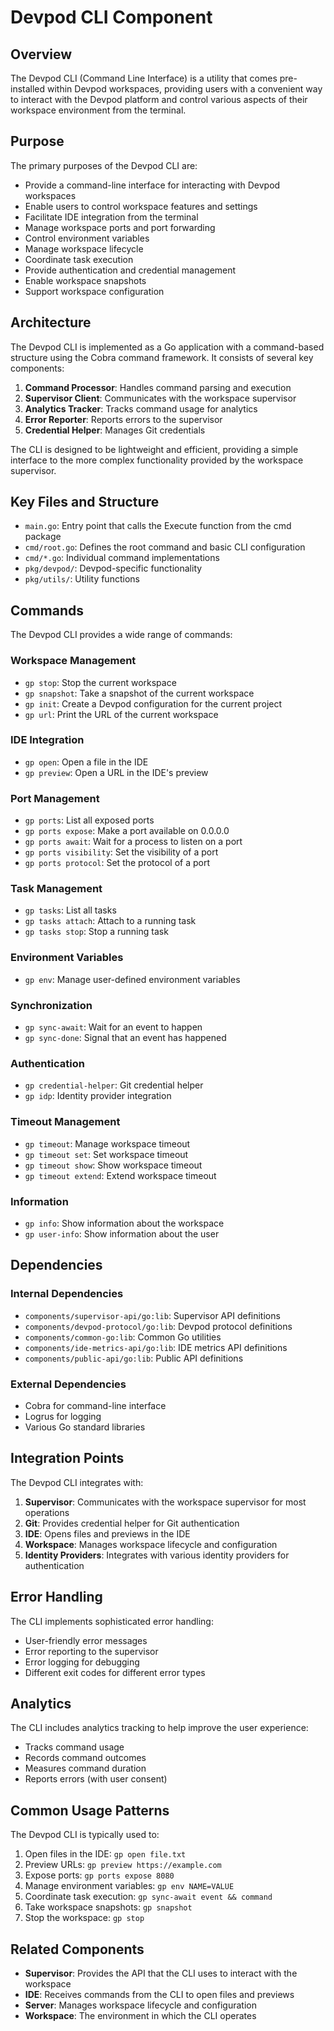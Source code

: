 # Devpod CLI Component

## Overview

The Devpod CLI (Command Line Interface) is a utility that comes pre-installed within Devpod workspaces, providing users with a convenient way to interact with the Devpod platform and control various aspects of their workspace environment from the terminal.

## Purpose

The primary purposes of the Devpod CLI are:
- Provide a command-line interface for interacting with Devpod workspaces
- Enable users to control workspace features and settings
- Facilitate IDE integration from the terminal
- Manage workspace ports and port forwarding
- Control environment variables
- Manage workspace lifecycle
- Coordinate task execution
- Provide authentication and credential management
- Enable workspace snapshots
- Support workspace configuration

## Architecture

The Devpod CLI is implemented as a Go application with a command-based structure using the Cobra command framework. It consists of several key components:

1. **Command Processor**: Handles command parsing and execution
2. **Supervisor Client**: Communicates with the workspace supervisor
3. **Analytics Tracker**: Tracks command usage for analytics
4. **Error Reporter**: Reports errors to the supervisor
5. **Credential Helper**: Manages Git credentials

The CLI is designed to be lightweight and efficient, providing a simple interface to the more complex functionality provided by the workspace supervisor.

## Key Files and Structure

- `main.go`: Entry point that calls the Execute function from the cmd package
- `cmd/root.go`: Defines the root command and basic CLI configuration
- `cmd/*.go`: Individual command implementations
- `pkg/devpod/`: Devpod-specific functionality
- `pkg/utils/`: Utility functions

## Commands

The Devpod CLI provides a wide range of commands:

### Workspace Management
- `gp stop`: Stop the current workspace
- `gp snapshot`: Take a snapshot of the current workspace
- `gp init`: Create a Devpod configuration for the current project
- `gp url`: Print the URL of the current workspace

### IDE Integration
- `gp open`: Open a file in the IDE
- `gp preview`: Open a URL in the IDE's preview

### Port Management
- `gp ports`: List all exposed ports
- `gp ports expose`: Make a port available on 0.0.0.0
- `gp ports await`: Wait for a process to listen on a port
- `gp ports visibility`: Set the visibility of a port
- `gp ports protocol`: Set the protocol of a port

### Task Management
- `gp tasks`: List all tasks
- `gp tasks attach`: Attach to a running task
- `gp tasks stop`: Stop a running task

### Environment Variables
- `gp env`: Manage user-defined environment variables

### Synchronization
- `gp sync-await`: Wait for an event to happen
- `gp sync-done`: Signal that an event has happened

### Authentication
- `gp credential-helper`: Git credential helper
- `gp idp`: Identity provider integration

### Timeout Management
- `gp timeout`: Manage workspace timeout
- `gp timeout set`: Set workspace timeout
- `gp timeout show`: Show workspace timeout
- `gp timeout extend`: Extend workspace timeout

### Information
- `gp info`: Show information about the workspace
- `gp user-info`: Show information about the user

## Dependencies

### Internal Dependencies
- `components/supervisor-api/go:lib`: Supervisor API definitions
- `components/devpod-protocol/go:lib`: Devpod protocol definitions
- `components/common-go:lib`: Common Go utilities
- `components/ide-metrics-api/go:lib`: IDE metrics API definitions
- `components/public-api/go:lib`: Public API definitions

### External Dependencies
- Cobra for command-line interface
- Logrus for logging
- Various Go standard libraries

## Integration Points

The Devpod CLI integrates with:
1. **Supervisor**: Communicates with the workspace supervisor for most operations
2. **Git**: Provides credential helper for Git authentication
3. **IDE**: Opens files and previews in the IDE
4. **Workspace**: Manages workspace lifecycle and configuration
5. **Identity Providers**: Integrates with various identity providers for authentication

## Error Handling

The CLI implements sophisticated error handling:
- User-friendly error messages
- Error reporting to the supervisor
- Error logging for debugging
- Different exit codes for different error types

## Analytics

The CLI includes analytics tracking to help improve the user experience:
- Tracks command usage
- Records command outcomes
- Measures command duration
- Reports errors (with user consent)

## Common Usage Patterns

The Devpod CLI is typically used to:
1. Open files in the IDE: `gp open file.txt`
2. Preview URLs: `gp preview https://example.com`
3. Expose ports: `gp ports expose 8080`
4. Manage environment variables: `gp env NAME=VALUE`
5. Coordinate task execution: `gp sync-await event && command`
6. Take workspace snapshots: `gp snapshot`
7. Stop the workspace: `gp stop`

## Related Components

- **Supervisor**: Provides the API that the CLI uses to interact with the workspace
- **IDE**: Receives commands from the CLI to open files and previews
- **Server**: Manages workspace lifecycle and configuration
- **Workspace**: The environment in which the CLI operates
